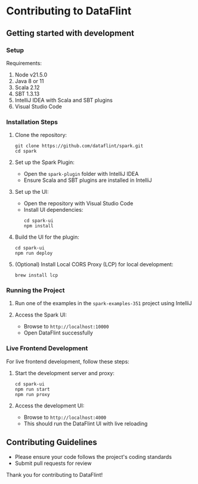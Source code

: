 # Contributing to DataFlint

## Getting started with development

### Setup

Requirements:
1. Node v21.5.0
2. Java 8 or 11
3. Scala 2.12
4. SBT 1.3.13
5. IntelliJ IDEA with Scala and SBT plugins
6. Visual Studio Code

### Installation Steps

1. Clone the repository:
   ```
   git clone https://github.com/dataflint/spark.git
   cd spark
   ```

2. Set up the Spark Plugin:
   - Open the `spark-plugin` folder with IntelliJ IDEA
   - Ensure Scala and SBT plugins are installed in IntelliJ

3. Set up the UI:
   - Open the repository with Visual Studio Code
   - Install UI dependencies:
     ```
     cd spark-ui
     npm install
     ```

4. Build the UI for the plugin:
   ```
   cd spark-ui
   npm run deploy
   ```

5. (Optional) Install Local CORS Proxy (LCP) for local development:
   ```
   brew install lcp
   ```

### Running the Project

1. Run one of the examples in the `spark-examples-351` project using IntelliJ

2. Access the Spark UI:
   - Browse to `http://localhost:10000`
   - Open DataFlint successfully

### Live Frontend Development

For live frontend development, follow these steps:

1. Start the development server and proxy:
   ```
   cd spark-ui
   npm run start
   npm run proxy
   ```

2. Access the development UI:
   - Browse to `http://localhost:4000`
   - This should run the DataFlint UI with live reloading

## Contributing Guidelines

- Please ensure your code follows the project's coding standards
- Submit pull requests for review

Thank you for contributing to DataFlint!
